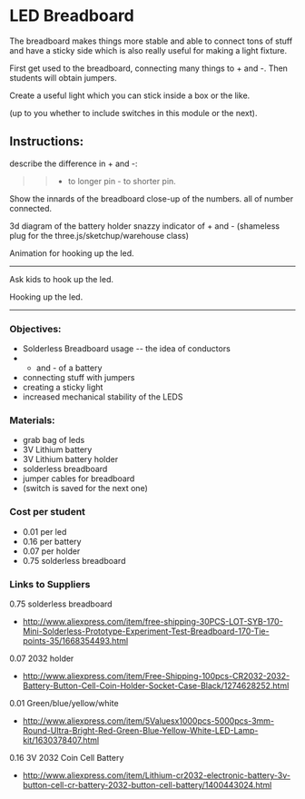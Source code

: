 LED Breadboard
=========

The breadboard makes things more stable and able to connect tons of stuff and have a sticky side which is also really useful for making a light fixture.

First get used to the breadboard, connecting many things to + and -.
Then students will obtain jumpers.

Create a useful light which you can stick inside a box or the like.

(up to you whether to include switches in this module or the next).

## Instructions:

describe the difference in + and -: 

>> + to longer pin - to shorter pin.

Show the innards of the breadboard
close-up of the numbers.
all of number connected.

3d diagram of the battery holder
snazzy indicator of + and - (shameless plug for the three.js/sketchup/warehouse class)

Animation for hooking up the led.

--------

Ask kids to hook up the led.

Hooking up the led.

-----


### Objectives: 
* Solderless Breadboard usage -- the idea of conductors
* + and - of a battery
* connecting stuff with jumpers
* creating a sticky light
* increased mechanical stability of the LEDS



### Materials:
* grab bag of leds
* 3V Lithium battery
* 3V Lithium battery holder
* solderless breadboard
* jumper cables for breadboard
* (switch is saved for the next one)


### Cost per student
* 0.01 per led
* 0.16 per battery
* 0.07 per holder
* 0.75 solderless breadboard

### Links to Suppliers

0.75 solderless breadboard
* http://www.aliexpress.com/item/free-shipping-30PCS-LOT-SYB-170-Mini-Solderless-Prototype-Experiment-Test-Breadboard-170-Tie-points-35/1668354493.html

0.07 2032 holder
* http://www.aliexpress.com/item/Free-Shipping-100pcs-CR2032-2032-Battery-Button-Cell-Coin-Holder-Socket-Case-Black/1274628252.html

0.01 Green/blue/yellow/white

* http://www.aliexpress.com/item/5Valuesx1000pcs-5000pcs-3mm-Round-Ultra-Bright-Red-Green-Blue-Yellow-White-LED-Lamp-kit/1630378407.html


0.16 3V 2032 Coin Cell Battery

* http://www.aliexpress.com/item/Lithium-cr2032-electronic-battery-3v-button-cell-cr-battery-2032-button-cell-battery/1400443024.html
